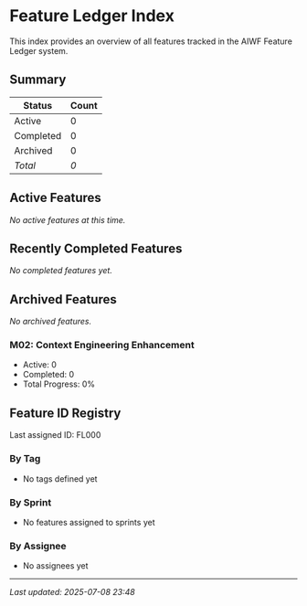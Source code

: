 # Feature Ledger Index
This index provides an overview of all features tracked in the AIWF Feature Ledger system.

## Summary
| Status  | Count |
|-----------|-------|
| Active  | 0  |
| Completed | 0  |
| Archived  | 0  |
| *Total* | *0* |

## Active Features
*No active features at this time.*

## Recently Completed Features
*No completed features yet.*

## Archived Features
*No archived features.*

### M02: Context Engineering Enhancement
- Active: 0
- Completed: 0
- Total Progress: 0%

## Feature ID Registry
Last assigned ID: FL000

### By Tag
- No tags defined yet

### By Sprint
- No features assigned to sprints yet

### By Assignee
- No assignees yet
---
*Last updated: 2025-07-08 23:48*